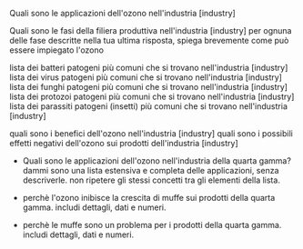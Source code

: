 Quali sono le applicazioni dell'ozono nell'industria [industry]

Quali sono le fasi della filiera produttiva nell'industria [industry]
    per ognuna delle fase descritte nella tua ultima risposta, spiega brevemente come può essere impiegato l'ozono



lista dei batteri patogeni più comuni che si trovano nell'industria [industry]
lista dei virus patogeni più comuni che si trovano nell'industria [industry]
lista dei funghi patogeni più comuni che si trovano nell'industria [industry]
lista dei protozoi patogeni più comuni che si trovano nell'industria [industry]
lista dei parassiti patogeni (insetti) più comuni che si trovano nell'industria [industry]

quali sono i benefici dell'ozono nell'industria [industry]
quali sono i possibili effetti negativi dell'ozono sui prodotti dell'industria [industry]


- Quali sono le applicazioni dell'ozono nell'industria della quarta gamma? dammi sono una lista estensiva e completa delle applicazioni, senza descriverle. non ripetere gli stessi concetti tra gli elementi della lista.

- perchè l'ozono inibisce la crescita di muffe sui prodotti della quarta gamma. includi dettagli, dati e numeri.
- perchè le muffe sono un problema per i prodotti della quarta gamma. includi dettagli, dati e numeri.




